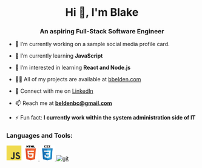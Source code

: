 <h1 align="center">Hi 👋, I'm Blake</h1>
<h3 align="center" style="margin-bottom: 15px;">An aspiring Full-Stack Software Engineer</h3>

- 🔭 I’m currently working on a sample social media profile card. 

- 🌱 I’m currently learning **JavaScript**

- 👀 I’m interested in learning **React and Node.js**

- 👨‍💻 All of my projects are available at [bbelden.com](https://bbelden.com/)

- 💬 Connect with me on [LinkedIn](https://www.linkedin.com/in/beldenb/)

- 📫 Reach me at **beldenbc@gmail.com**

- ⚡ Fun fact: **I currently work within the system administration side of IT**

<h3 align="left">Languages and Tools:</h3>
<p align="left"> <a href="https://developer.mozilla.org/en-US/docs/Web/JavaScript" target="_blank"> <img src="https://raw.githubusercontent.com/devicons/devicon/master/icons/javascript/javascript-original.svg" alt="javascript" width="40" height="40"/></a> <a href="https://www.w3.org/html/" target="_blank"> <img src="https://raw.githubusercontent.com/devicons/devicon/master/icons/html5/html5-original-wordmark.svg" alt="html5" width="40" height="40"/> </a> <a href="https://www.w3schools.com/css/" target="_blank"> <img src="https://raw.githubusercontent.com/devicons/devicon/master/icons/css3/css3-original-wordmark.svg" alt="css3" width="40" height="40"/> </a> </a> <a href="https://git-scm.com/" target="_blank"> <img src="https://www.vectorlogo.zone/logos/git-scm/git-scm-icon.svg" alt="git" width="40" height="40"/> </a> </p>
